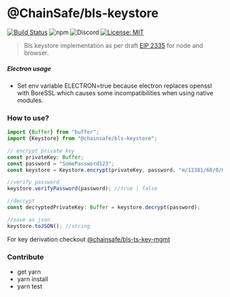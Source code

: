 # @ChainSafe/bls-keystore

[![Build Status](https://travis-ci.com/ChainSafe/bls-keystore.svg?branch=master)](https://travis-ci.com/ChainSafe/bls-keystore)
![npm](https://img.shields.io/npm/v/@ChainSafe/bls-keystore)
![Discord](https://img.shields.io/discord/593655374469660673?color=blue&label=Discord&logo=discord)
[![License: MIT](https://img.shields.io/badge/License-MIT-yellow.svg)](https://opensource.org/licenses/MIT)

> Bls keystore implementation as per draft [EIP 2335](https://github.com/ethereum/EIPs/pull/2335) for node and browser.


##### Electron usage
- Set env variable ELECTRON=true because electron replaces openssl with BoreSSL which 
causes some incompatibilities when using native modules.


### How to use?
```javascript
import {Buffer} from "buffer";
import {Keystore} from "@chainsafe/bls-keystore";

// encrypt private key
const privateKey: Buffer;
const password = "SomePassword123"; 
const keystore = Keystore.encrypt(privateKey, password, "m/12381/60/0/0");

//verify password
keystore.verifyPassword(password); //true | false

//decrypt
const decryptedPrivateKey: Buffer = keystore.decrypt(password);

//save as json
keystore.toJSON(); //string
```

For key derivation checkout [@chainsafe/bls-ts-key-mgmt](https://github.com/ChainSafe/bls-ts-key-mgmt)

### Contribute

- get yarn
- yarn install
- yarn test
